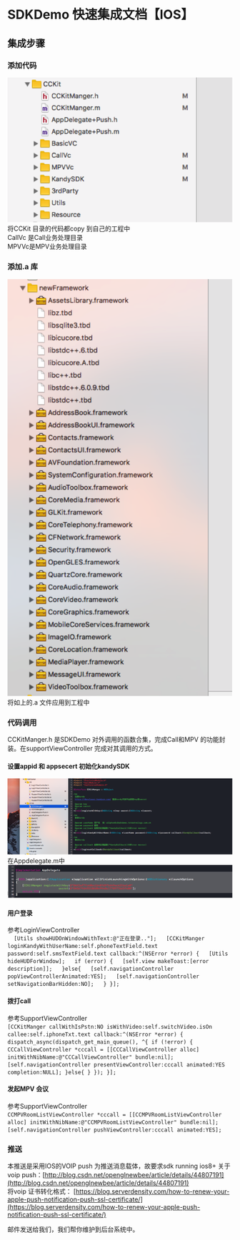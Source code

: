 # SDKDemo 快速集成文档【IOS】


## 集成步骤

### 添加代码
![](./doc/1.png)
将CCKit 目录的代码都copy 到自己的工程中<br>
CallVc 是Call业务处理目录<br>
MPVVc是MPV业务处理目录<br>

### 添加.a 库
![](./doc/2.png)
将如上的.a 文件应用到工程中

### 代码调用
CCKitManger.h 是SDKDemo 对外调用的函数合集，完成Call和MPV 的功能封装。在supportViewController 完成对其调用的方式。
#### 设置appid 和 appsecert 初始化kandySDK
![](./doc/3.png)
在Appdelegate.m中
![](./doc/4.png)


#### 用户登录
参考LoginViewController</br>
` 
[Utils showHUDOnWindowWithText:@"正在登录.."];  
[CCKitManger loginKandyWithUserName:self.phoneTextField.text
               password:self.smsTextField.text
                               callback:^(NSError *error) {  
          [Utils hideHUDForWindow];  
           if (error) {  
             [self.view makeToast:[error description]];  
           }else{  
             [self.navigationController popViewControllerAnimated:YES];  
       [self.navigationController setNavigationBarHidden:NO];  
  }
}];`


#### 拨打call
参考SupportViewController</br>
`[CCKitManger
     callWithIsPstn:NO
     isWithVideo:self.switchVideo.isOn
     callee:self.iphoneTxt.text
     callback:^(NSError *error) {
         dispatch_async(dispatch_get_main_queue(), ^{
             if (!error) {
                 CCCallViewController *cccall = [[CCCallViewController alloc] initWithNibName:@"CCCallViewController" bundle:nil];
                 [self.navigationController presentViewController:cccall animated:YES completion:NULL];
             }else{
             }
         });
}];`


#### 发起MPV 会议
参考SupportViewController</br>
`CCMPVRoomListViewController *cccall = [[CCMPVRoomListViewController alloc] initWithNibName:@"CCMPVRoomListViewController" bundle:nil];
[self.navigationController pushViewController:cccall animated:YES];`

### 推送
本推送是采用IOS的VOIP push 为推送消息载体，故要求sdk running ios8+
关于voip push：[http://blog.csdn.net/openglnewbee/article/details/44807191](http://blog.csdn.net/openglnewbee/article/details/44807191) </br>
将voip 证书转化格式：
[https://blog.serverdensity.com/how-to-renew-your-apple-push-notification-push-ssl-certificate/](https://blog.serverdensity.com/how-to-renew-your-apple-push-notification-push-ssl-certificate/)

邮件发送给我们，我们帮你维护到后台系统中。







